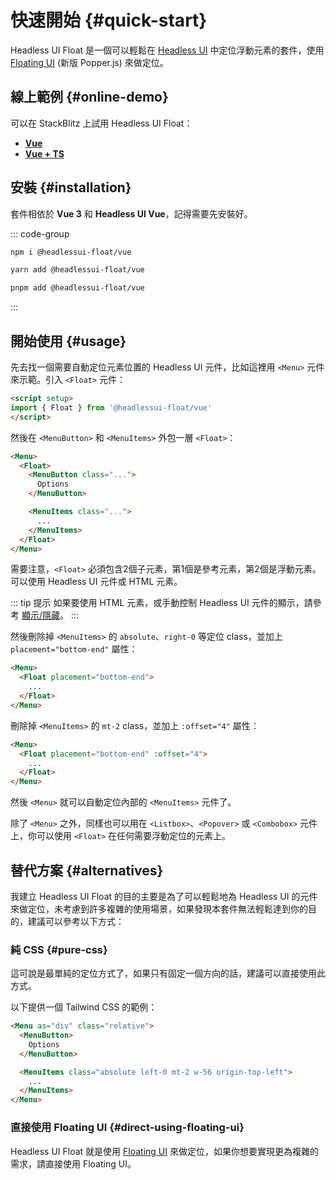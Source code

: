 # 快速開始 {#quick-start}

Headless UI Float 是一個可以輕鬆在 [Headless UI](https://headlessui.com/) 中定位浮動元素的套件，使用 [Floating UI](https://floating-ui.com/) (新版 Popper.js) 來做定位。

## 線上範例 {#online-demo}

可以在 StackBlitz 上試用 Headless UI Float：

* [**Vue**](https://stackblitz.com/github/ycs77/headlessui-float/tree/main/examples/example-vue?file=src%2FApp.vue)
* [**Vue + TS**](https://stackblitz.com/github/ycs77/headlessui-float/tree/main/examples/example-vue-ts?file=src%2FApp.vue)

## 安裝 {#installation}

套件相依於 **Vue 3** 和 **Headless UI Vue**，記得需要先安裝好。

::: code-group

```bash [npm]
npm i @headlessui-float/vue
```

```bash [yarn]
yarn add @headlessui-float/vue
```

```bash [pnpm]
pnpm add @headlessui-float/vue
```

:::

## 開始使用 {#usage}

先去找一個需要自動定位元素位置的 Headless UI 元件，比如這裡用 `<Menu>` 元件來示範。引入 `<Float>` 元件：

```html
<script setup>
import { Float } from '@headlessui-float/vue'
</script>
```

然後在 `<MenuButton>` 和 `<MenuItems>` 外包一層 `<Float>`：

```html {2,10}
<Menu>
  <Float>
    <MenuButton class="...">
      Options
    </MenuButton>

    <MenuItems class="...">
      ...
    </MenuItems>
  </Float>
</Menu>
```

需要注意，`<Float>` 必須包含2個子元素，第1個是參考元素，第2個是浮動元素。可以使用 Headless UI 元件或 HTML 元素。

::: tip 提示
如果要使用 HTML 元素，或手動控制 Headless UI 元件的顯示，請參考 [顯示/隱藏](other-options.md#show-hide)。
:::

然後刪除掉 `<MenuItems>` 的 `absolute`、`right-0` 等定位 class，並加上 `placement="bottom-end"` 屬性：

```html
<Menu>
  <Float placement="bottom-end">
    ...
  </Float>
</Menu>
```

刪除掉 `<MenuItems>` 的 `mt-2` class，並加上 `:offset="4"` 屬性：

```html
<Menu>
  <Float placement="bottom-end" :offset="4">
    ...
  </Float>
</Menu>
```

然後 `<Menu>` 就可以自動定位內部的 `<MenuItems>` 元件了。

除了 `<Menu>` 之外，同樣也可以用在 `<Listbox>`、`<Popover>` 或 `<Combobox>` 元件上，你可以使用 `<Float>` 在任何需要浮動定位的元素上。

## 替代方案 {#alternatives}

我建立 Headless UI Float 的目的主要是為了可以輕鬆地為 Headless UI 的元件來做定位，未考慮到許多複雜的使用場景，如果發現本套件無法輕鬆達到你的目的，建議可以參考以下方式：

### 純 CSS {#pure-css}

這可說是最單純的定位方式了，如果只有固定一個方向的話，建議可以直接使用此方式。

以下提供一個 Tailwind CSS 的範例：

```html
<Menu as="div" class="relative">
  <MenuButton>
    Options
  </MenuButton>

  <MenuItems class="absolute left-0 mt-2 w-56 origin-top-left">
    ...
  </MenuItems>
</Menu>
```

### 直接使用 Floating UI {#direct-using-floating-ui}

Headless UI Float 就是使用 [Floating UI](https://floating-ui.com/) 來做定位，如果你想要實現更為複雜的需求，請直接使用 Floating UI。
